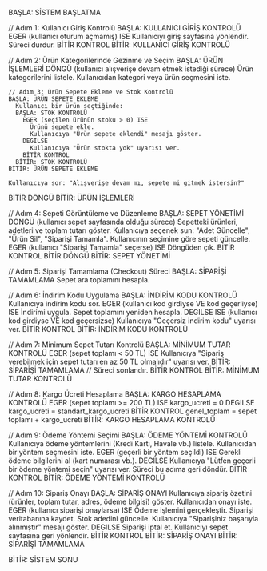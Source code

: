BAŞLA: SİSTEM BAŞLATMA

// Adım 1: Kullanıcı Giriş Kontrolü
BAŞLA: KULLANICI GİRİŞ KONTROLÜ
  EGER (kullanıcı oturum açmamış) ISE
    Kullanıcıyı giriş sayfasına yönlendir.
    Süreci durdur.
  BİTİR KONTROL
BİTİR: KULLANICI GİRİŞ KONTROLÜ

// Adım 2: Ürün Kategorilerinde Gezinme ve Seçim
BAŞLA: ÜRÜN İŞLEMLERİ
  DÖNGÜ (kullanıcı alışverişe devam etmek istediği sürece)
    Ürün kategorilerini listele.
    Kullanıcıdan kategori veya ürün seçmesini iste.
    
    // Adım 3: Ürün Sepete Ekleme ve Stok Kontrolü
    BAŞLA: ÜRÜN SEPETE EKLEME
      Kullanıcı bir ürün seçtiğinde:
      BAŞLA: STOK KONTROLÜ
        EGER (seçilen ürünün stoku > 0) ISE
          Ürünü sepete ekle.
          Kullanıcıya "Ürün sepete eklendi" mesajı göster.
        DEGILSE
          Kullanıcıya "Ürün stokta yok" uyarısı ver.
        BİTİR KONTROL
      BİTİR: STOK KONTROLÜ
    BİTİR: ÜRÜN SEPETE EKLEME
    
    Kullanıcıya sor: "Alışverişe devam mı, sepete mi gitmek istersin?"
  BİTİR DÖNGÜ
BİTİR: ÜRÜN İŞLEMLERİ

// Adım 4: Sepeti Görüntüleme ve Düzenleme
BAŞLA: SEPET YÖNETİMİ
  DÖNGÜ (kullanıcı sepet sayfasında olduğu sürece)
    Sepetteki ürünleri, adetleri ve toplam tutarı göster.
    Kullanıcıya seçenek sun: "Adet Güncelle", "Ürün Sil", "Siparişi Tamamla".
    Kullanıcının seçimine göre sepeti güncelle.
    EGER (kullanıcı "Siparişi Tamamla" seçerse) ISE
      Döngüden çık.
    BİTİR KONTROL
  BİTİR DÖNGÜ
BİTİR: SEPET YÖNETİMİ

// Adım 5: Siparişi Tamamlama (Checkout) Süreci
BAŞLA: SİPARİŞİ TAMAMLAMA
  Sepet ara toplamını hesapla.
  
  // Adım 6: İndirim Kodu Uygulama
  BAŞLA: İNDİRİM KODU KONTROLÜ
    Kullanıcıya indirim kodu sor.
    EGER (kullanıcı kod girdiyse VE kod geçerliyse) ISE
      İndirimi uygula.
      Sepet toplamını yeniden hesapla.
    DEGILSE ISE (kullanıcı kod girdiyse VE kod geçersizse)
      Kullanıcıya "Geçersiz indirim kodu" uyarısı ver.
    BİTİR KONTROL
  BİTİR: İNDİRİM KODU KONTROLÜ
  
  // Adım 7: Minimum Sepet Tutarı Kontrolü
  BAŞLA: MİNİMUM TUTAR KONTROLÜ
    EGER (sepet toplamı < 50 TL) ISE
      Kullanıcıya "Sipariş verebilmek için sepet tutarı en az 50 TL olmalıdır" uyarısı ver.
      BİTİR: SİPARİŞİ TAMAMLAMA // Süreci sonlandır.
    BİTİR KONTROL
  BİTİR: MİNİMUM TUTAR KONTROLÜ
  
  // Adım 8: Kargo Ücreti Hesaplama
  BAŞLA: KARGO HESAPLAMA KONTROLÜ
    EGER (sepet toplamı >= 200 TL) ISE
      kargo_ucreti = 0
    DEGILSE
      kargo_ucreti = standart_kargo_ucreti
    BİTİR KONTROL
    genel_toplam = sepet toplamı + kargo_ucreti
  BİTİR: KARGO HESAPLAMA KONTROLÜ
  
  // Adım 9: Ödeme Yöntemi Seçimi
  BAŞLA: ÖDEME YÖNTEMİ KONTROLÜ
    Kullanıcıya ödeme yöntemlerini (Kredi Kartı, Havale vb.) listele.
    Kullanıcıdan bir yöntem seçmesini iste.
    EGER (geçerli bir yöntem seçildi) ISE
      Gerekli ödeme bilgilerini al (kart numarası vb.).
    DEGILSE
      Kullanıcıya "Lütfen geçerli bir ödeme yöntemi seçin" uyarısı ver.
      Süreci bu adıma geri döndür.
    BİTİR KONTROL
  BİTİR: ÖDEME YÖNTEMİ KONTROLÜ
  
  // Adım 10: Sipariş Onayı
  BAŞLA: SİPARİŞ ONAYI
    Kullanıcıya sipariş özetini (ürünler, toplam tutar, adres, ödeme bilgisi) göster.
    Kullanıcıdan onayı iste.
    EGER (kullanıcı siparişi onaylarsa) ISE
      Ödeme işlemini gerçekleştir.
      Siparişi veritabanına kaydet.
      Stok adedini güncelle.
      Kullanıcıya "Siparişiniz başarıyla alınmıştır" mesajı göster.
    DEGILSE
      Siparişi iptal et.
      Kullanıcıyı sepet sayfasına geri yönlendir.
    BİTİR KONTROL
  BİTİR: SİPARİŞ ONAYI
BİTİR: SİPARİŞİ TAMAMLAMA

BİTİR: SİSTEM SONU

